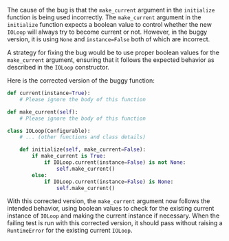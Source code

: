 The cause of the bug is that the `make_current` argument in the `initialize` function is being used incorrectly. The `make_current` argument in the `initialize` function expects a boolean value to control whether the new `IOLoop` will always try to become current or not. However, in the buggy version, it is using `None` and `instance=False` both of which are incorrect.

A strategy for fixing the bug would be to use proper boolean values for the `make_current` argument, ensuring that it follows the expected behavior as described in the `IOLoop` constructor.

Here is the corrected version of the buggy function:

```python
def current(instance=True):
    # Please ignore the body of this function

def make_current(self):
    # Please ignore the body of this function

class IOLoop(Configurable):
    # ... (other functions and class details)

    def initialize(self, make_current=False):
        if make_current is True:
            if IOLoop.current(instance=False) is not None:
                self.make_current()
        else:
            if IOLoop.current(instance=False) is None:
                self.make_current()
```

With this corrected version, the `make_current` argument now follows the intended behavior, using boolean values to check for the existing current instance of `IOLoop` and making the current instance if necessary. When the failing test is run with this corrected version, it should pass without raising a `RuntimeError` for the existing current `IOLoop`.